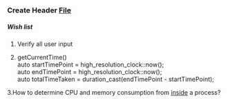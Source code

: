 ### Create Header [File](http://www.cplusplus.com/forum/articles/10627/ "cplusplus.com")  

##### Wish list
1. Verify all user input  

2. getCurrentTime()  
    auto startTimePoint = high_resolution_clock::now();  
    auto endTimePoint = high_resolution_clock::now();  
    auto totalTimeTaken = duration_cast<nanoseconds>(endTimePoint - startTimePoint);  

3.How to determine CPU and memory consumption from [inside](https://stackoverflow.com/questions/63166/how-to-determine-cpu-and-memory-consumption-from-inside-a-process "stackoverflow.com") a process? 
